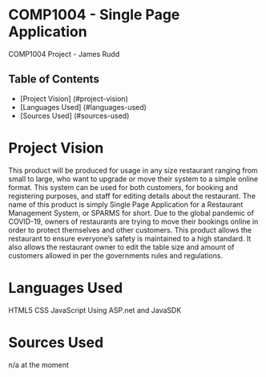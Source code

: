 # COMP1004 - Single Page Application
COMP1004 Project - James Rudd

## Table of Contents
* [Project Vision] (#project-vision)
* [Languages Used] (#languages-used)
* [Sources Used] (#sources-used)

# Project Vision
This product will be produced for usage in any size restaurant ranging from small to large, who want to upgrade or move their system to a simple online format. This system can be used for both customers, for booking and registering purposes, and staff for editing details about the restaurant. The name of this product is simply Single Page Application for a Restaurant Management System, or SPARMS for short. Due to the global pandemic of COVID-19, owners of restaurants are trying to move their bookings online in order to protect themselves and other customers. This product allows the restaurant to ensure everyone’s safety is maintained to a high standard. It also allows the restaurant owner to edit the table size and amount of customers allowed in per the governments rules and regulations. 

# Languages Used
HTML5
CSS
JavaScript
Using ASP.net and JavaSDK

# Sources Used
n/a at the moment
